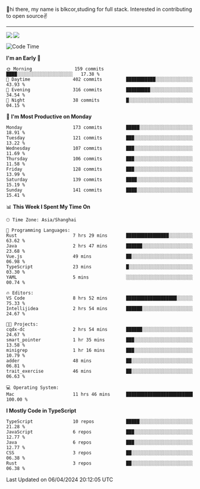 👋hi there, my name is blkcor,studing for full stack.
Interested in contributing to open source✌️

<hr/>

![](https://github-readme-stats.vercel.app/api?username=blkcor)
<a href="https://github.com/blkcor/github-readme-stats">
    <img align="left" src="https://github-readme-stats.vercel.app/api/top-langs/?username=blkcor&hide=jupyter%20notebook,shaderlab,tex,c%23&langs_count=9" />
</a>


<!--START_SECTION:waka-->
![Code Time](http://img.shields.io/badge/Code%20Time-1%2C009%20hrs%204%20mins-blue)

**I'm an Early 🐤** 

```text
🌞 Morning                159 commits         ████░░░░░░░░░░░░░░░░░░░░░   17.38 % 
🌆 Daytime                402 commits         ███████████░░░░░░░░░░░░░░   43.93 % 
🌃 Evening                316 commits         █████████░░░░░░░░░░░░░░░░   34.54 % 
🌙 Night                  38 commits          █░░░░░░░░░░░░░░░░░░░░░░░░   04.15 % 
```
📅 **I'm Most Productive on Monday** 

```text
Monday                   173 commits         █████░░░░░░░░░░░░░░░░░░░░   18.91 % 
Tuesday                  121 commits         ███░░░░░░░░░░░░░░░░░░░░░░   13.22 % 
Wednesday                107 commits         ███░░░░░░░░░░░░░░░░░░░░░░   11.69 % 
Thursday                 106 commits         ███░░░░░░░░░░░░░░░░░░░░░░   11.58 % 
Friday                   128 commits         ███░░░░░░░░░░░░░░░░░░░░░░   13.99 % 
Saturday                 139 commits         ████░░░░░░░░░░░░░░░░░░░░░   15.19 % 
Sunday                   141 commits         ████░░░░░░░░░░░░░░░░░░░░░   15.41 % 
```


📊 **This Week I Spent My Time On** 

```text
🕑︎ Time Zone: Asia/Shanghai

💬 Programming Languages: 
Rust                     7 hrs 29 mins       ████████████████░░░░░░░░░   63.62 % 
Java                     2 hrs 47 mins       ██████░░░░░░░░░░░░░░░░░░░   23.68 % 
Vue.js                   49 mins             ██░░░░░░░░░░░░░░░░░░░░░░░   06.98 % 
TypeScript               23 mins             █░░░░░░░░░░░░░░░░░░░░░░░░   03.30 % 
YAML                     5 mins              ░░░░░░░░░░░░░░░░░░░░░░░░░   00.74 % 

🔥 Editors: 
VS Code                  8 hrs 52 mins       ███████████████████░░░░░░   75.33 % 
Intellijidea             2 hrs 54 mins       ██████░░░░░░░░░░░░░░░░░░░   24.67 % 

🐱‍💻 Projects: 
cqdx-dc                  2 hrs 54 mins       ██████░░░░░░░░░░░░░░░░░░░   24.67 % 
smart_pointer            1 hr 35 mins        ███░░░░░░░░░░░░░░░░░░░░░░   13.58 % 
minigrep                 1 hr 16 mins        ███░░░░░░░░░░░░░░░░░░░░░░   10.79 % 
adder                    48 mins             ██░░░░░░░░░░░░░░░░░░░░░░░   06.81 % 
trait_exercise           46 mins             ██░░░░░░░░░░░░░░░░░░░░░░░   06.63 % 

💻 Operating System: 
Mac                      11 hrs 46 mins      █████████████████████████   100.00 % 
```

**I Mostly Code in TypeScript** 

```text
TypeScript               10 repos            █████░░░░░░░░░░░░░░░░░░░░   21.28 % 
JavaScript               6 repos             ███░░░░░░░░░░░░░░░░░░░░░░   12.77 % 
Java                     6 repos             ███░░░░░░░░░░░░░░░░░░░░░░   12.77 % 
CSS                      3 repos             ██░░░░░░░░░░░░░░░░░░░░░░░   06.38 % 
Rust                     3 repos             ██░░░░░░░░░░░░░░░░░░░░░░░   06.38 % 
```




 Last Updated on 06/04/2024 20:12:05 UTC
<!--END_SECTION:waka-->



